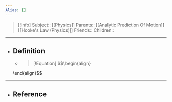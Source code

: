 ```yaml
---
Alias: []
---
```

> [!Info]
> Subject:: [[Physics]]
> Parents:: [[Analytic Prediction Of Motion]] [[Hooke's Law (Physics)]]
> Friends:: 
> Children:: 
---
- ## Definition
	- > [!Equation]
	  > $$\begin{align}
	 
	 \end{align}$$
---
- ## Reference
